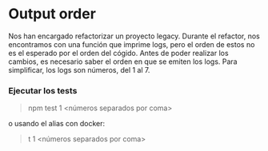# Output order
Nos han encargado refactorizar un proyecto legacy. Durante el refactor, nos encontramos con una función que imprime logs, pero el orden de estos no es el esperado por el orden del cógido. Antes de poder realizar los cambios, es necesario saber el orden en que se emiten los logs. Para simplificar, los logs son números, del 1 al 7.

### Ejecutar los tests
> npm test 1 \<números separados por coma\>

o usando el alias con docker:

> t 1 \<números separados por coma\>
